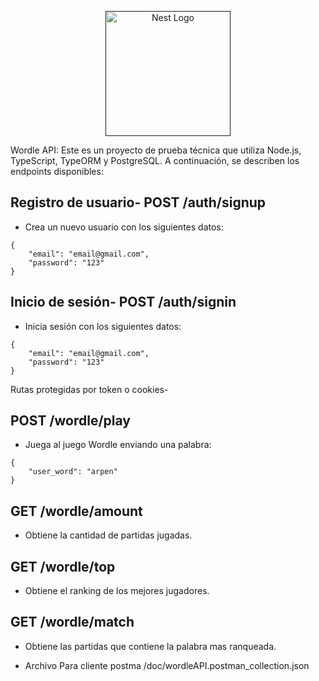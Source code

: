 <p align="center">
  <a href="" target="blank"><img src="https://1000logos.net/wp-content/uploads/2023/05/Wordle-Emblem.png" width="200" alt="Nest Logo" /></a>
</p>

Wordle API: Este es un proyecto de prueba técnica que utiliza Node.js, TypeScript, TypeORM y PostgreSQL. A continuación, se describen los endpoints disponibles:

## Registro de usuario- POST /auth/signup
- Crea un nuevo usuario con los siguientes datos:
```
{
    "email": "email@gmail.com",
    "password": "123"
}
```
## Inicio de sesión- POST /auth/signin
- Inicia sesión con los siguientes datos:
```
{
    "email": "email@gmail.com",
    "password": "123"
}
```

Rutas protegidas por token o cookies-

## POST /wordle/play
- Juega al juego Wordle enviando una palabra:
```
{
    "user_word": "arpen"
}
```
## GET /wordle/amount
- Obtiene la cantidad de partidas jugadas.
## GET /wordle/top
- Obtiene el ranking de los mejores jugadores.
## GET /wordle/match
- Obtiene las partidas que contiene la palabra mas ranqueada.
 
- Archivo Para cliente postma /doc/wordleAPI.postman_collection.json
